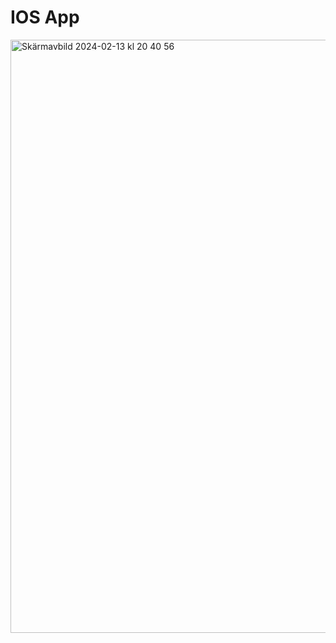 # IOS App

<img width="949" alt="Skärmavbild 2024-02-13 kl  20 40 56" src="https://github.com/NikeSpengler/IosApp/assets/32640656/f9e5637c-116f-460a-b89a-90c91e3d6f69">

